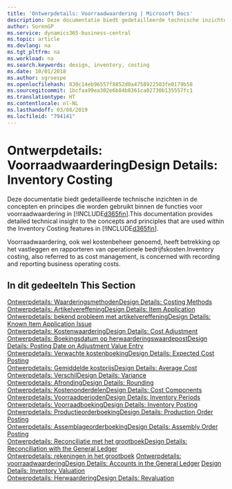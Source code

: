 ```yaml
---
title: 'Ontwerpdetails: Voorraadwaardering | Microsoft Docs'
description: Deze documentatie biedt gedetailleerde technische inzichten in de concepten en principes die worden gebruikt binnen de functies voor voorraadwaardering in Business Central.
author: SorenGP
ms.service: dynamics365-business-central
ms.topic: article
ms.devlang: na
ms.tgt_pltfrm: na
ms.workload: na
ms.search.keywords: design, inventory, costing
ms.date: 10/01/2018
ms.author: sgroespe
ms.openlocfilehash: 830c14eb96557f8852d0a4758922503fe0179b58
ms.sourcegitcommit: 1bcfaa99ea302e6b84b8361ca02730b135557fc1
ms.translationtype: HT
ms.contentlocale: nl-NL
ms.lasthandoff: 03/08/2019
ms.locfileid: "794141"
---
```

# <a name="design-details-inventory-costing"></a><span data-ttu-id="95031-103">Ontwerpdetails: Voorraadwaardering</span><span class="sxs-lookup"><span data-stu-id="95031-103">Design Details: Inventory Costing</span></span>
<span data-ttu-id="95031-104">Deze documentatie biedt gedetailleerde technische inzichten in de concepten en principes die worden gebruikt binnen de functies voor voorraadwaardering in [!INCLUDE[d365fin](includes/d365fin_md.md)].</span><span class="sxs-lookup"><span data-stu-id="95031-104">This documentation provides detailed technical insight to the concepts and principles that are used within the Inventory Costing features in [!INCLUDE[d365fin](includes/d365fin_md.md)].</span></span>  

<span data-ttu-id="95031-105">Voorraadwaardering, ook wel kostenbeheer genoemd, heeft betrekking op het vastleggen en rapporteren van operationele bedrijfskosten.</span><span class="sxs-lookup"><span data-stu-id="95031-105">Inventory costing, also referred to as cost management, is concerned with recording and reporting business operating costs.</span></span>  

## <a name="in-this-section"></a><span data-ttu-id="95031-106">In dit gedeelte</span><span class="sxs-lookup"><span data-stu-id="95031-106">In This Section</span></span>  
[<span data-ttu-id="95031-107">Ontwerpdetails: Waarderingsmethoden</span><span class="sxs-lookup"><span data-stu-id="95031-107">Design Details: Costing Methods</span></span>](design-details-costing-methods.md)  
[<span data-ttu-id="95031-108">Ontwerpdetails: Artikelvereffening</span><span class="sxs-lookup"><span data-stu-id="95031-108">Design Details: Item Application</span></span>](design-details-item-application.md)  
[<span data-ttu-id="95031-109">Ontwerpdetails: bekend probleem met artikelvereffening</span><span class="sxs-lookup"><span data-stu-id="95031-109">Design Details: Known Item Application Issue</span></span>](design-details-inventory-zero-level-open-item-ledger-entries.md)  
[<span data-ttu-id="95031-110">Ontwerpdetails: Kostenwaardering</span><span class="sxs-lookup"><span data-stu-id="95031-110">Design Details: Cost Adjustment</span></span>](design-details-cost-adjustment.md)  
[<span data-ttu-id="95031-111">Ontwerpdetails: Boekingsdatum op herwaarderingswaardepost</span><span class="sxs-lookup"><span data-stu-id="95031-111">Design Details: Posting Date on Adjustment Value Entry</span></span>](design-details-inventory-adjustment-value-entry-posting-date.md)  
[<span data-ttu-id="95031-112">Ontwerpdetails: Verwachte kostenboeking</span><span class="sxs-lookup"><span data-stu-id="95031-112">Design Details: Expected Cost Posting</span></span>](design-details-expected-cost-posting.md)  
[<span data-ttu-id="95031-113">Ontwerpdetails: Gemiddelde kostprijs</span><span class="sxs-lookup"><span data-stu-id="95031-113">Design Details: Average Cost</span></span>](design-details-average-cost.md)  
[<span data-ttu-id="95031-114">Ontwerpdetails: Verschil</span><span class="sxs-lookup"><span data-stu-id="95031-114">Design Details: Variance</span></span>](design-details-variance.md)  
[<span data-ttu-id="95031-115">Ontwerpdetails: Afronding</span><span class="sxs-lookup"><span data-stu-id="95031-115">Design Details: Rounding</span></span>](design-details-rounding.md)  
[<span data-ttu-id="95031-116">Ontwerpdetails: Kostenonderdelen</span><span class="sxs-lookup"><span data-stu-id="95031-116">Design Details: Cost Components</span></span>](design-details-cost-components.md)  
[<span data-ttu-id="95031-117">Ontwerpdetails: Voorraadperioden</span><span class="sxs-lookup"><span data-stu-id="95031-117">Design Details: Inventory Periods</span></span>](design-details-inventory-periods.md)  
[<span data-ttu-id="95031-118">Ontwerpdetails: Voorraadboeking</span><span class="sxs-lookup"><span data-stu-id="95031-118">Design Details: Inventory Posting</span></span>](design-details-inventory-posting.md)  
[<span data-ttu-id="95031-119">Ontwerpdetails: Productieorderboeking</span><span class="sxs-lookup"><span data-stu-id="95031-119">Design Details: Production Order Posting</span></span>](design-details-production-order-posting.md)  
[<span data-ttu-id="95031-120">Ontwerpdetails: Assemblageorderboeking</span><span class="sxs-lookup"><span data-stu-id="95031-120">Design Details: Assembly Order Posting</span></span>](design-details-assembly-order-posting.md)  
[<span data-ttu-id="95031-121">Ontwerpdetails: Reconciliatie met het grootboek</span><span class="sxs-lookup"><span data-stu-id="95031-121">Design Details: Reconciliation with the General Ledger</span></span>](design-details-reconciliation-with-the-general-ledger.md)  
<span data-ttu-id="95031-122">[Ontwerpdetails: rekeningen in het grootboek](design-details-accounts-in-the-general-ledger.md)
[Ontwerpdetails: voorraadwaardering](design-details-inventory-valuation.md)</span><span class="sxs-lookup"><span data-stu-id="95031-122">[Design Details: Accounts in the General Ledger](design-details-accounts-in-the-general-ledger.md)
[Design Details: Inventory Valuation](design-details-inventory-valuation.md)</span></span>  
[<span data-ttu-id="95031-123">Ontwerpdetails: Herwaardering</span><span class="sxs-lookup"><span data-stu-id="95031-123">Design Details: Revaluation</span></span>](design-details-revaluation.md)
